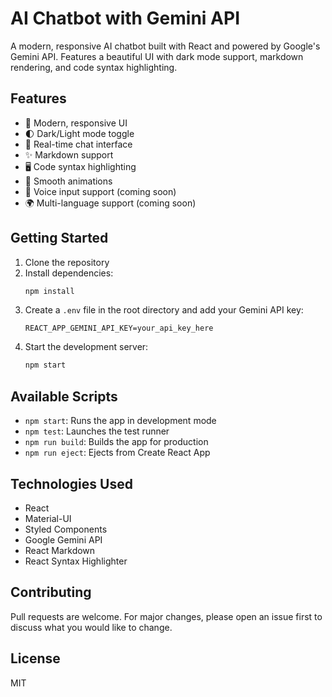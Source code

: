 # AI Chatbot with Gemini API

A modern, responsive AI chatbot built with React and powered by Google's Gemini API. Features a beautiful UI with dark mode support, markdown rendering, and code syntax highlighting.

## Features

- 🎨 Modern, responsive UI
- 🌓 Dark/Light mode toggle
- 💬 Real-time chat interface
- ✨ Markdown support
- 🖥️ Code syntax highlighting
- 🎯 Smooth animations
- 🎤 Voice input support (coming soon)
- 🌍 Multi-language support (coming soon)

## Getting Started

1. Clone the repository
2. Install dependencies:
   ```bash
   npm install
   ```
3. Create a `.env` file in the root directory and add your Gemini API key:
   ```
   REACT_APP_GEMINI_API_KEY=your_api_key_here
   ```
4. Start the development server:
   ```bash
   npm start
   ```

## Available Scripts

- `npm start`: Runs the app in development mode
- `npm test`: Launches the test runner
- `npm run build`: Builds the app for production
- `npm run eject`: Ejects from Create React App

## Technologies Used

- React
- Material-UI
- Styled Components
- Google Gemini API
- React Markdown
- React Syntax Highlighter

## Contributing

Pull requests are welcome. For major changes, please open an issue first to discuss what you would like to change.

## License

MIT
